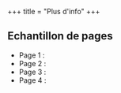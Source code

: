 +++
title = "Plus d'info"
+++

## Echantillon de pages

- Page 1 : 
- Page 2 :
- Page 3 : 
- Page 4 : 
